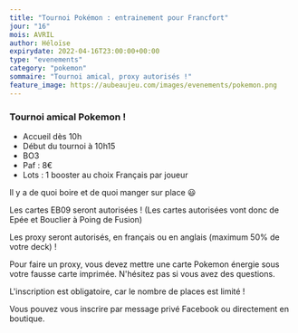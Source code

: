 ```yaml
---
title: "Tournoi Pokémon : entrainement pour Francfort"
jour: "16"
mois: AVRIL
author: Héloïse
expirydate: 2022-04-16T23:00:00+00:00
type: "evenements"
category: "pokemon"
sommaire: "Tournoi amical, proxy autorisés !"
feature_image: https://aubeaujeu.com/images/evenements/pokemon.png
---
```

### Tournoi amical Pokemon !

* Accueil dès 10h
* Début du tournoi à 10h15
* BO3
* Paf : 8€
* Lots : 1 booster au choix Français par joueur

Il y a de quoi boire et de quoi manger sur place 😃

Les cartes EB09 seront autorisées ! (Les cartes autorisées vont donc de Epée et Bouclier à Poing de Fusion)

Les proxy seront autorisés, en français ou en anglais (maximum 50% de votre deck) !

Pour faire un proxy, vous devez mettre une carte Pokemon énergie sous votre fausse carte imprimée. N'hésitez pas si vous avez des questions.

L'inscription est obligatoire, car le nombre de places est limité !

Vous pouvez vous inscrire par message privé Facebook ou directement en boutique.
